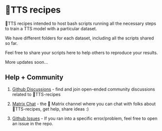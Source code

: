 # 🐸TTS recipes 
🐸TTS recipes intended to host bash scripts running all the necessary steps to train a TTS model with a particular dataset. 

We have different folders for each dataset, including all the scripts shared so far. 

Feel free to share your scripts here to help others to reproduce your results.

More updates soon...

Help + Community
----------------

1. [Github Discussions](https://github.com/coqui-ai/tts-recipes/discussions/) - find and join open-ended community discussions related to 🐸TTS-recipes

2. [Matrix Chat](https://matrix.to/#/+coqui:matrix.org>) - the 🐸 Matrix channel where you can chat with folks about 🐸TTS-recipes, get help, share ideas :)

3. [Github Issues](https://github.com/coqui-ai/tts-recipes/issues) - If you ran into a specific error/problem, feel free to open an issue in the repo.
